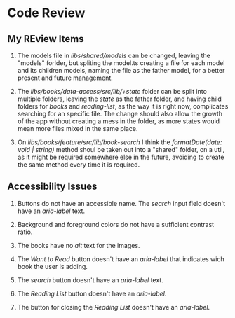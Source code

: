 # Code Review

## My REview Items

1. The models file in *libs/shared/models* can be changed, leaving the "models" forlder, but spliting the model.ts creating a file for each model and its children models, naming the file as the father model, for a better present and future management.

2. The *libs/books/data-access/src/lib/+state* folder can be split into multiple folders, leaving the *state* as the father folder, and having child folders for *books* and *reading-list*, as the way it is right now, complicates searching for an specific file. The change should also allow the growth of the app without creating a mess in the folder, as more states would mean more files mixed in the same place.

3. On *libs/books/feature/src/lib/book-search* I think the *formatDate(date: void | string)* method shoul be taken out into a "shared" folder, on a util, as it might be required somewhere else in the future, avoiding to create the same method every time it is required.


## Accessibility Issues

1. Buttons do not have an accessible name. The *search* input field doesn't have an *aria-label* text.

2. Background and foreground colors do not have a sufficient contrast ratio.

3. The books have no *alt* text for the images.

4. The *Want to Read* button doesn't have an *aria-label* that indicates wich book the user is adding.

5. The *search* button doesn't have an *aria-label* text.

6. The *Reading List* button doesn't have an *aria-label*.

7. The button for closing the *Reading List* doesn't have an *aria-label*.